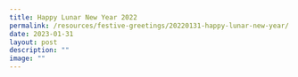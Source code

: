 ```yaml
---
title: Happy Lunar New Year 2022
permalink: /resources/festive-greetings/20220131-happy-lunar-new-year/
date: 2023-01-31
layout: post
description: ""
image: ""
---
```

